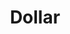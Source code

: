 ---
title: Dollar
tags: ["dollar", "money", "currency", "finance", "economy", "business", "wealth"]
icon: dollar
svg: '<svg xmlns="http://www.w3.org/2000/svg" width="24" height="24" fill="none" viewBox="0 0 24 24" stroke-width="1.5" stroke-linecap="round" stroke-linejoin="round" stroke="currentColor"><path d="M12.5 3v18M17 8.23c0-4.973-9-4.973-9 0 0 5.578 9 1.962 9 7.54 0 4.973-9 4.973-9 0"/></svg>'
---